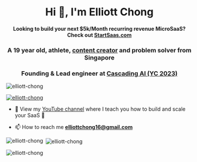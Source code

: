 <h1 align="center">Hi 👋, I'm Elliott Chong</h1>

<h4 align="center">Looking to build your next $5k/Month recurring revenue MicroSaaS? Check out <a href='https://www.start-saas.com?utm_source=gh'  target="_blank">StartSaas.com</a> </h3>

<h3 align="center">A 19 year old, athlete, <a href='https://youtube.com/@elliottchong'  target="_blank">content creator</a> and problem solver from Singapore</h3>
<h3 align="center">Founding & Lead engineer at <a href="https://www.linkedin.com/company/cascading-ai/">Cascading AI (YC 2023)</a></h3>

<p align="left"> <img src="https://komarev.com/ghpvc/?username=elliott-chong&label=Profile%20views&color=0e75b6&style=flat" alt="elliott-chong" /> </p>

<p align="left"> <a href="https://github.com/ryo-ma/github-profile-trophy"><img src="https://github-profile-trophy.vercel.app/?username=elliott-chong" alt="elliott-chong" /></a> </p>

- 🎥 View my [YouTube channel](https://www.youtube.com/@elliottchong) where I teach you how to build and scale your SaaS 🎸

- 📫 How to reach me **elliottchong16@gmail.com**

<p><img align="left" src="https://github-readme-stats.vercel.app/api/top-langs?username=elliott-chong&show_icons=true&locale=en&layout=compact" alt="elliott-chong" /></p>

<p>&nbsp;<img align="center" src="https://github-readme-stats.vercel.app/api?username=elliott-chong&show_icons=true&locale=en" alt="elliott-chong" /></p>

<p><img align="center" src="https://github-readme-streak-stats.herokuapp.com/?user=elliott-chong&" alt="elliott-chong" /></p>
